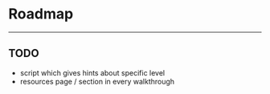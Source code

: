 # Roadmap
---

## TODO

- script which gives hints about specific level
- resources page / section in every walkthrough